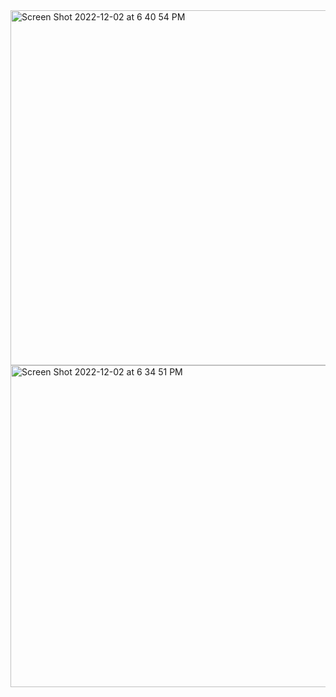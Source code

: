 <img width="568" alt="Screen Shot 2022-12-02 at 6 40 54 PM" src="https://user-images.githubusercontent.com/98800997/205409672-d7c6533a-cd75-4507-8ac6-6ceef106dbcc.png">

<img width="515" alt="Screen Shot 2022-12-02 at 6 34 51 PM" src="https://user-images.githubusercontent.com/98800997/205408555-7981d93d-278e-4f53-921f-5f15b4dab8ce.png">

